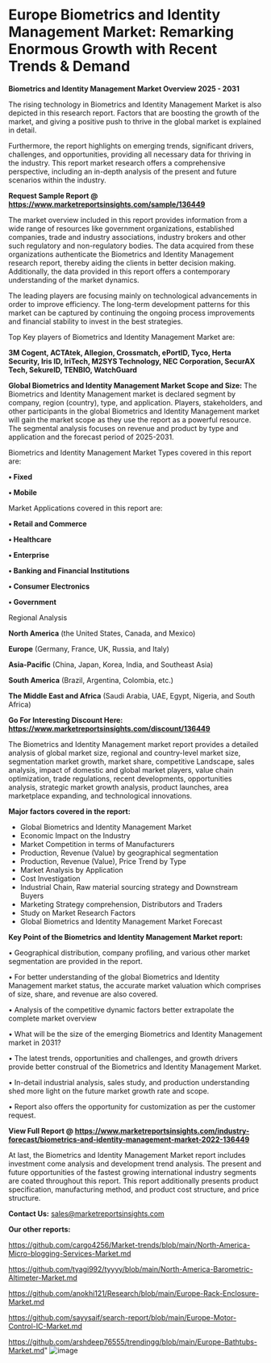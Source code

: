# Europe Biometrics and Identity Management Market: Remarking Enormous Growth with Recent Trends & Demand

<Strong> Biometrics and Identity Management Market Overview 2025 - 2031</strong>

The rising technology in Biometrics and Identity Management Market is also depicted in this research report. Factors that are boosting the growth of the market, and giving a positive push to thrive in the global market is explained in detail.

Furthermore, the report highlights on emerging trends, significant drivers, challenges, and opportunities, providing all necessary data for thriving in the industry. This report market research offers a comprehensive perspective, including an in-depth analysis of the present and future scenarios within the industry.

<strong>Request Sample Report @ <a href=https://www.marketreportsinsights.com/sample/136449>https://www.marketreportsinsights.com/sample/136449</a></strong>

The market overview included in this report provides information from a wide range of resources like government organizations, established companies, trade and industry associations, industry brokers and other such regulatory and non-regulatory bodies. The data acquired from these organizations authenticate the Biometrics and Identity Management research report, thereby aiding the clients in better decision making. Additionally, the data provided in this report offers a contemporary understanding of the market dynamics.

The leading players are focusing mainly on technological advancements in order to improve efficiency. The long-term development patterns for this market can be captured by continuing the ongoing process improvements and financial stability to invest in the best strategies.

Top Key players of Biometrics and Identity Management Market are:

<strong>3M Cogent, ACTAtek, Allegion, Crossmatch, ePortID, Tyco, Herta Security, Iris ID, IriTech, M2SYS Technology, NEC Corporation, SecurAX Tech, SekureID, TENBIO, WatchGuard</strong>

<strong><b>Global Biometrics and Identity Management Market Scope and Size:</b></strong>
The Biometrics and Identity Management market is declared segment by company, region (country), type, and application. Players, stakeholders, and other participants in the global Biometrics and Identity Management market will gain the market scope as they use the report as a powerful resource. The segmental analysis focuses on revenue and product by type and application and the forecast period of 2025-2031.

Biometrics and Identity Management Market Types covered in this report are:

<strong>• Fixed

• Mobile</strong>

Market Applications covered in this report are:

<strong>• Retail and Commerce

• Healthcare

• Enterprise

• Banking and Financial Institutions

• Consumer Electronics

• Government</strong> 

Regional Analysis

<strong>North America</strong> (the United States, Canada, and Mexico)

<strong>Europe</strong> (Germany, France, UK, Russia, and Italy)

<strong>Asia-Pacific</strong> (China, Japan, Korea, India, and Southeast Asia)

<strong>South America</strong> (Brazil, Argentina, Colombia, etc.)

<strong>The Middle East and Africa</strong> (Saudi Arabia, UAE, Egypt, Nigeria, and South Africa)

<strong>Go For Interesting Discount Here: <a href=https://www.marketreportsinsights.com/discount/136449>https://www.marketreportsinsights.com/discount/136449</a></strong>

The Biometrics and Identity Management market report provides a detailed analysis of global market size, regional and country-level market size, segmentation market growth, market share, competitive Landscape, sales analysis, impact of domestic and global market players, value chain optimization, trade regulations, recent developments, opportunities analysis, strategic market growth analysis, product launches, area marketplace expanding, and technological innovations.

<strong><b>Major factors covered in the report:</b></strong>
<ul>
  <li>Global Biometrics and Identity Management Market </li>
  <li>Economic Impact on the Industry</li>
  <li>Market Competition in terms of Manufacturers</li>
  <li>Production, Revenue (Value) by geographical segmentation</li>
  <li>Production, Revenue (Value), Price Trend by Type</li>
  <li>Market Analysis by Application</li>
  <li>Cost Investigation</li>
  <li>Industrial Chain, Raw material sourcing strategy and Downstream Buyers</li>
  <li>Marketing Strategy comprehension, Distributors and Traders</li>
  <li>Study on Market Research Factors</li>
  <li>Global Biometrics and Identity Management Market Forecast</li>
</ul>

<strong><b>Key Point of the Biometrics and Identity Management Market report:</b></strong>

• Geographical distribution, company profiling, and various other market segmentation are provided in the report.

• For better understanding of the global Biometrics and Identity Management market status, the accurate market valuation which comprises of size, share, and revenue are also covered.

• Analysis of the competitive dynamic factors better extrapolate the complete market overview

• What will be the size of the emerging Biometrics and Identity Management market in 2031?

• The latest trends, opportunities and challenges, and growth drivers provide better construal of the Biometrics and Identity Management Market.

• In-detail industrial analysis, sales study, and production understanding shed more light on the future market growth rate and scope.

• Report also offers the opportunity for customization as per the customer request.

<strong><b>View Full Report @ <a href=https://www.marketreportsinsights.com/industry-forecast/biometrics-and-identity-management-market-2022-136449>https://www.marketreportsinsights.com/industry-forecast/biometrics-and-identity-management-market-2022-136449</a></b></strong>


At last, the Biometrics and Identity Management Market report includes investment come analysis and development trend analysis. The present and future opportunities of the fastest growing international industry segments are coated throughout this report. This report additionally presents product specification, manufacturing method, and product cost structure, and price structure.

<strong>Contact Us:</strong>
sales@marketreportsinsights.com

<strong>Our other reports:</strong>

<a href=https://github.com/cargo4256/Market-trends/blob/main/North-America-Micro-blogging-Services-Market.md>https://github.com/cargo4256/Market-trends/blob/main/North-America-Micro-blogging-Services-Market.md</a>

<a href=https://github.com/tyagi992/tyyyy/blob/main/North-America-Barometric-Altimeter-Market.md>https://github.com/tyagi992/tyyyy/blob/main/North-America-Barometric-Altimeter-Market.md</a>

<a href=https://github.com/anokhi121/Research/blob/main/Europe-Rack-Enclosure-Market.md>https://github.com/anokhi121/Research/blob/main/Europe-Rack-Enclosure-Market.md</a>

<a href=https://github.com/sayysaif/search-report/blob/main/Europe-Motor-Control-IC-Market.md>https://github.com/sayysaif/search-report/blob/main/Europe-Motor-Control-IC-Market.md</a>

<a href=https://github.com/arshdeep76555/trendingg/blob/main/Europe-Bathtubs-Market.md>https://github.com/arshdeep76555/trendingg/blob/main/Europe-Bathtubs-Market.md</a>"
![image](https://github.com/user-attachments/assets/b97a3d82-d5ff-4cad-b305-4d2eeff20cb7)
